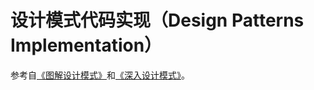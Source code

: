 # 设计模式代码实现（Design Patterns Implementation）

参考自[《图解设计模式》](https://design-patterns.readthedocs.io/zh_CN/latest/index.html)和[《深入设计模式》](https://refactoringguru.cn/design-patterns)。

